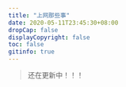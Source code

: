```yaml
---
title: "上网那些事"
date: 2020-05-11T23:45:30+08:00
dropCap: false
displayCopyright: false
toc: false
gitinfo: true
---
```

<blockquote class="quote-center">
<p>
<font class = "colorfulfont">
还在更新中！！！
</font>
</p>
</blockquote>
